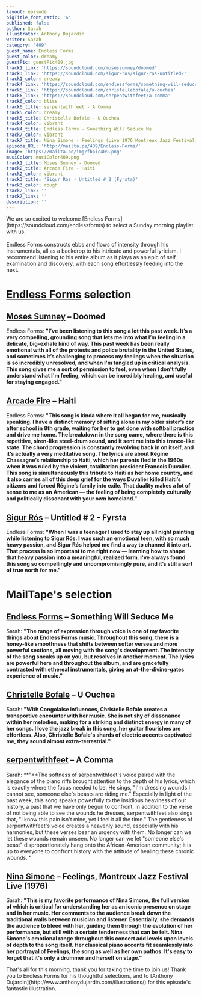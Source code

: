 ```yaml
---
layout: episode
bigTitle_font_ratio: '6'
published: false
author: Sarah
illustrator: Anthony Dujardin
writer: Sarah
category: '409'
guest_name: Endless Forms
guest_color: dreamy
guestPic: guestPic409.jpg
track1_link: 'https://soundcloud.com/mosessumney/doomed'
track3_link: 'https://soundcloud.com/sigur-ros/sigur-ros-untitled2'
track1_color: dreamy
track4_link: 'https://soundcloud.com/endlessforms/something-will-seduce-me/s-4rxDo'
track5_link: 'https://soundcloud.com/christellebofale/u-ouchea'
track6_link: 'https://soundcloud.com/serpentwithfeet/a-comma'
track6_color: bliss
track6_title: serpentwithfeet - A Comma
track5_color: dreamy
track5_title: Christelle Bofale - U Ouchea
track4_color: vibrant
track4_title: Endless Forms - Something Will Seduce Me
track7_color: vibrant
track7_title: Nina Simone - Feelings (Live 1976 Montreux Jazz Festival)
episode_URL: 'http://mailta.pe/409/Endless-Forms/'
image: 'https://mailta.pe/img/fbpic409.png'
musiColor: musiColor409.png
track1_title: Moses Sumney - Doomed
track2_title: Arcade Fire - Haiti
track2_color: vibrant
track3_title: 'Sigur Rós - Untitled # 2 (Fyrsta)'
track3_color: rough
track2_link: ''
track7_link: ''
description: ''
---
```

<p id="introduction">We are so excited to welcome [Endless Forms](https://soundcloud.com/endlessforms) to select a Sunday morning playlist with us. 
<br><br>
Endless Forms constructs ebbs and flows of intensity through his instrumentals, all as a backdrop to his intricate and powerful lyricism. I recommend listening to his entire album as it plays as an epic of self examination and discovery, with each song effortlessly feeding into the next. 
</p>


# [Endless Forms](https://endless-forms.bandcamp.com/) selection

## [Moses Sumney](https://mosessumney.bandcamp.com/) – Doomed
Endless Forms: **"**I’ve been listening to this song a lot this past week. It’s a very compelling, grounding song that lets me into what I’m feeling in a delicate, big-exhale kind of way. This past week has been really emotional with all of the protests and police brutality in the United States, and sometimes it’s challenging to process my feelings when the situation is so incredibly unresolved, and when I'm tangled up in critical analysis. This song gives me a sort of permission to feel, even when I don't fully understand what I'm feeling, which can be incredibly healing, and useful for staying engaged.**"**

## [Arcade Fire](https://www.arcadefire.com/) – Haiti
Endless Forms: **"**This song is kinda where it all began for me, musically speaking. I have a distinct memory of sitting alone in my older sister’s car after school in 8th grade, waiting for her to get done with softball practice and drive me home. The breakdown in the song came, where there is this repetitive, siren-like steel-drum sound, and it sent me into this trance-like state. The chord progression is constantly revolving back in on itself, and it’s actually a very meditative song. The lyrics are about Régine Chassagne’s relationship to Haiti, which her parents fled in the 1960s when it was ruled by the violent, totalitarian president Francois Duvalier. This song is simultaneously this tribute to Haiti as her home country, and it also carries all of this deep grief for the ways Duvalier killed Haiti’s citizens and forced Régine’s family into exile. That duality makes a lot of sense to me as an American — the feeling of being completely culturally and politically dissonant with your own homeland.**"**

## [Sigur Rós](https://sigurros.bandcamp.com/) – Untitled # 2 - Fyrsta
Endless Forms: **"**When I was a teenager I used to stay up all night painting while listening to Sigur Rós. I was such an emotional teen, with so much heavy passion, and Sigur Rós helped me find a way to channel it into art. That process is so important to me right now — learning how to shape that heavy passion into a meaningful, realized form. I've always found this song so compellingly and uncompromisingly pure, and it’s still a sort of true north for me.**"**


# MailTape's selection

## [Endless Forms](https://endless-forms.bandcamp.com/) – Something Will Seduce Me
Sarah: **"**The range of expression through voice is one of my favorite things about Endless Forms music. Throughout this song, there is a honey-like smoothness that shifts between softer verses and more powerful sections, all moving with the song's development. The intensity of the song sneaks up on you, but resolves in another moment. The lyrics are powerful here and throughout the album, and are gracefully contrasted with ethereal instrumentals, giving an at-the-divine-gates experience of music.**"**

## [Christelle Bofale](https://christellebofale.bandcamp.com/) – U Ouchea
Sarah: **"**With Congolaise influences, Christelle Bofale creates a transportive encounter with her music. She is not shy of dissonance within her melodies, making for a striking and distinct energy in many of her songs. I  love the jazz break in this song, her guitar flourishes are effortless. Also, Christelle Bofale's shards of electric accents captivated me, they sound almost extra-terrestrial.**"**

## [serpentwithfeet](https://serpentwithfeet.bandcamp.com/) – A Comma
Sarah: **"**The softness of serpentwithfeet's voice paired with the elegance of the piano riffs brought attention to the depth of his lyrics, which is exactly where the focus needed to be. He sings, "I'm dressing wounds I cannot see, someone else's beasts are riding me." Especially in light of the past week, this song speaks powerfully to the  insidious heaviness of our history, a past that we have only begun to confront. In addition to the verse of not being able to see the wounds he dresses, serpentwithfeet also sings that, "I know this pain isn't mine, yet I feel it all the time." The gentleness of serpentwithfeet's voice creates a heavenly sound, especially with his harmonies, but these verses bear an urgency with them. No longer can we let these wounds remain unseen. No longer can we let "someone else's beast" disproportionately hang onto the African-American community; it is up to everyone to confront history with the attitude of healing these chronic wounds. **"**

## [Nina Simone](https://www.ninasimone.com/) – Feelings, Montreux Jazz Festival Live (1976)
Sarah: **"**This is my favorite performance of Nina Simone, the full version of which is critical for understanding her as an iconic presence on stage and in her music. Her comments to the audience break down the traditional walls between musician and listener. Essentially, she demands the audience to bleed with her, guiding them through the evolution of her performance, but still with a certain tenderness that can be felt. Nina Simone's emotional range throughout this concert add levels upon levels of depth to the song itself. Her classical piano accents fit seamlessly into her portrayal of Feelings, the song as well as her own pathos. It's easy to forget that it's only a drummer and herself on stage.**"**


<p id="outroduction">That's all for this morning, thank you for taking the time to join us! Thank you to Endless Forms for his thoughtful selections, and to [Anthony Dujardin](http://www.anthonydujardin.com/illustrations/) for this episode's fantastic illustration.</p>
